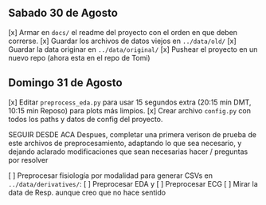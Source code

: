 Sabado 30 de Agosto
--------------------
[x] Armar en `docs/` el readme del proyecto con el orden en que deben correrse.
[x] Guardar los archivos de datos viejos en `../data/old/`
[x] Guardar la data originar en `../data/original/`
[x] Pushear el proyecto en un nuevo repo (ahora esta en el repo de Tomi)

Domingo 31 de Agosto
--------------------
[x] Editar `preprocess_eda.py` para usar 15 segundos extra (20:15 min DMT, 10:15 min Reposo) para plots más limpios.
[x] Crear archivo `config.py` con todos los paths y datos de config del proyecto.

SEGUIR DESDE ACA
Despues, completar una primera verison de prueba de este archivos de preprocesamiento, adaptando lo que sea 
necesario, y dejando aclarado modificaciones que sean necesarias hacer / preguntas por resolver

[ ] Preprocesar fisiología por modalidad para generar CSVs en `../data/derivatives/`:
    [ ] Preprocesar EDA y 
    [ ] Preprocesar ECG
    [ ] Mirar la data de Resp. aunque creo que no hace sentido